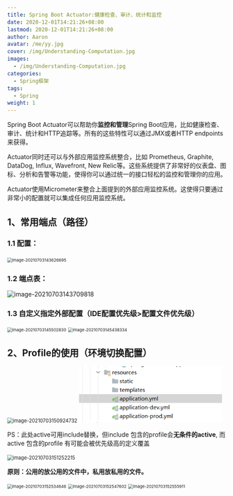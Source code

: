 ```yaml
---
title: Spring Boot Actuator:健康检查、审计、统计和监控
date: 2020-12-01T14:21:26+08:00
lastmod: 2020-12-01T14:21:26+08:00
author: Aaron
avatar: /me/yy.jpg
cover: /img/Understanding-Computation.jpg
images:
  - /img/Understanding-Computation.jpg
categories:
  - Spring框架
tags:
  - Spring
weight: 1
---
```

Spring Boot Actuator可以帮助你**监控和管理**Spring Boot应用，比如健康检查、审计、统计和HTTP追踪等。所有的这些特性可以通过JMX或者HTTP endpoints来获得。

Actuator同时还可以与外部应用监控系统整合，比如 Prometheus, Graphite, DataDog, Influx, Wavefront, New Relic等。这些系统提供了非常好的仪表盘、图标、分析和告警等功能，使得你可以通过统一的接口轻松的监控和管理你的应用。

Actuator使用Micrometer来整合上面提到的外部应用监控系统。这使得只要通过非常小的配置就可以集成任何应用监控系统。

## 1、常用端点（路径）

### 1.1 配置：

<img src="https://gitee.com/aaronlynn/picture/raw/master/img/image-20210703143626695.png" alt="image-20210703143626695" style="zoom: 67%;" /> 

### 1.2 端点表：

![image-20210703143709818](https://gitee.com/aaronlynn/picture/raw/master/img/image-20210703143709818.png) 

### 1.3 自定义指定外部配置（**IDE配置优先级>配置文件优先级**）

<img src="https://gitee.com/aaronlynn/picture/raw/master/img/image-20210703145502830.png" alt="image-20210703145502830" style="zoom:67%;" /> 

<img src="https://gitee.com/aaronlynn/picture/raw/master/img/image-20210703145438334.png" alt="image-20210703145438334" style="zoom:67%;" /> 

## 2、Profile的使用（环境切换配置）

<img src="https://gitee.com/aaronlynn/picture/raw/master/img/image-20210703150924732.png" alt="image-20210703150924732" style="zoom:80%;" /> 

<img src="spring-actuator/image-20210703151016599.png" alt="image-20210703151016599" style="zoom:80%;" /> 



PS：此处active可用include替换，但include 包含的profile会**无条件的active**, 而active 包含的profile 有可能会被优先级高的定义覆盖

<img src="https://gitee.com/aaronlynn/picture/raw/master/img/image-20210703151252215.png" alt="image-20210703151252215" style="zoom:80%;" /> 

**原则：公用的放公用的文件中，私用放私用的文件。**

<img src="https://gitee.com/aaronlynn/picture/raw/master/img/image-20210703152534646.png" alt="image-20210703152534646" style="zoom: 67%;" /> 

<img src="https://gitee.com/aaronlynn/picture/raw/master/img/image-20210703152547602.png" alt="image-20210703152547602" style="zoom:67%;" /> 

<img src="https://gitee.com/aaronlynn/picture/raw/master/img/image-20210703152555911.png" alt="image-20210703152555911" style="zoom: 67%;" /> 
